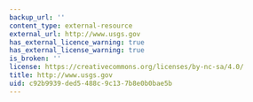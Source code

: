 ```yaml
---
backup_url: ''
content_type: external-resource
external_url: http://www.usgs.gov
has_external_licence_warning: true
has_external_license_warning: true
is_broken: ''
license: https://creativecommons.org/licenses/by-nc-sa/4.0/
title: http://www.usgs.gov
uid: c92b9939-ded5-488c-9c13-7b8e0b0bae5b
---
```

